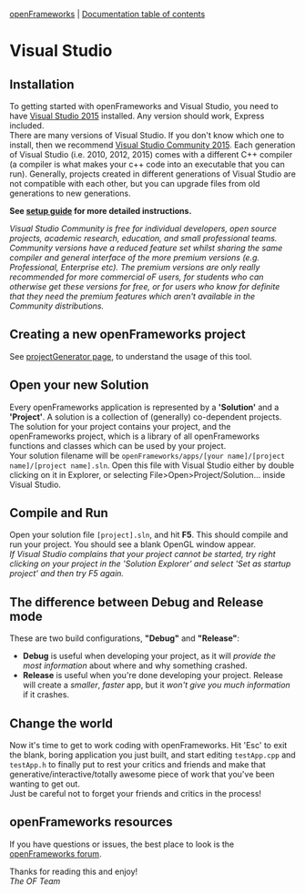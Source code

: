 [openFrameworks](http://openframeworks.cc/) | [Documentation table of contents](table_of_contents.md)

Visual Studio
=============

Installation
------------
To getting started with openFrameworks and Visual Studio, you need to have [Visual Studio 2015](https://www.visualstudio.com) installed.
Any version should work, Express included.  
There are many versions of Visual Studio. If you don't know which one to install, then we recommend [Visual Studio Community 2015](https://www.visualstudio.com/products/visual-studio-community-vs.aspx).
Each generation of Visual Studio (i.e. 2010, 2012, 2015) comes with a different C++ compiler (a compiler is what makes your c++ code into an executable that you can run).
Generally, projects created in different generations of Visual Studio are not compatible with each other, but you can upgrade files from old generations to new generations.  

**See [setup guide](http://openframeworks.cc/setup/vs) for more detailed instructions.**

_Visual Studio Community is free for individual developers, open source projects, academic research, education, and small professional teams.  
Community versions have a reduced feature set whilst sharing the same compiler and general interface of the more premium versions (e.g. Professional, Enterprise etc).
The premium versions are only really recommended for more commercial oF users, for students who can otherwise get these versions for free, or for users who know for definite that they need
the premium features which aren't available in the Community distributions._

Creating a new openFrameworks project
-------------------------------------
See [projectGenerator page](projectgenerator.md), to understand the usage of this tool.

Open your new Solution
----------------------
Every openFrameworks application is represented by a **'Solution'** and a **'Project'**. A solution is a collection of (generally) co-dependent projects.
The solution for your project contains your project, and the openFrameworks project, which is a library of all openFrameworks functions and classes
which can be used by your project.  
Your solution filename will be `openFrameworks/apps/[your name]/[project name]/[project name].sln`. Open this file with Visual Studio either by double
clicking on it in Explorer, or selecting File>Open>Project/Solution... inside Visual Studio.

Compile and Run
---------------
Open your solution file `[project].sln`, and hit **F5**. This should compile and run your project. You should see a blank OpenGL window appear.  
_If Visual Studio complains that your project cannot be started, try right clicking on your project in the 'Solution Explorer' and select 'Set as startup project' and then try F5 again._

The difference between Debug and Release mode
---------------------------------------------
These are two build configurations, **"Debug"** and **"Release"**:

* **Debug** is useful when developing your project, as it will _provide the most information_ about where and why something crashed.
* **Release** is useful when you're done developing your project. Release will create a _smaller_, _faster_ app, but it _won't give you much information_ if it crashes.

Change the world
----------------
Now it's time to get to work coding with openFrameworks. Hit 'Esc' to exit the blank, boring application you just built, and start editing `testApp.cpp`
and `testApp.h` to finally put to rest your critics and friends and make that generative/interactive/totally awesome piece of work that you've been wanting
to get out.  
Just be careful not to forget your friends and critics in the process!

openFrameworks resources
------------------------
If you have questions or issues, the best place to look is the [openFrameworks forum](http://forum.openframeworks.cc/).


Thanks for reading this and enjoy!  
_The OF Team_
